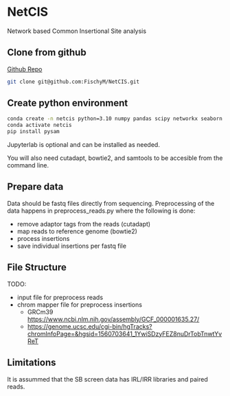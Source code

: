 
# NetCIS

Network based Common Insertional Site analysis

## Clone from github

[Github Repo](https://github.com/FischyM/NetCIS)

```bash
git clone git@github.com:FischyM/NetCIS.git
```

## Create python environment

```bash
conda create -n netcis python=3.10 numpy pandas scipy networkx seaborn docopt jupyterlab tqdm Biopython
conda activate netcis
pip install pysam
```

Jupyterlab is optional and can be installed as needed.

You will also need cutadapt, bowtie2, and samtools to be accesible from the command line.

## Prepare data

Data should be fastq files directly from sequencing. Preprocessing of the data happens in preprocess_reads.py where the following is done:

- remove adaptor tags from the reads (cutadapt)
- map reads to reference genome (bowtie2)
- process insertions
- save individual insertions per fastq file

## File Structure

TODO:

- input file for preprocess reads
- chrom mapper file for preprocess insertions
  - GRCm39 https://www.ncbi.nlm.nih.gov/assembly/GCF_000001635.27/
  - https://genome.ucsc.edu/cgi-bin/hgTracks?chromInfoPage=&hgsid=1560703641_1YwiSDzyFEZ8nuDrTobTnwtYvReT

## Limitations

It is assummed that the SB screen data has IRL/IRR libraries and paired reads.
